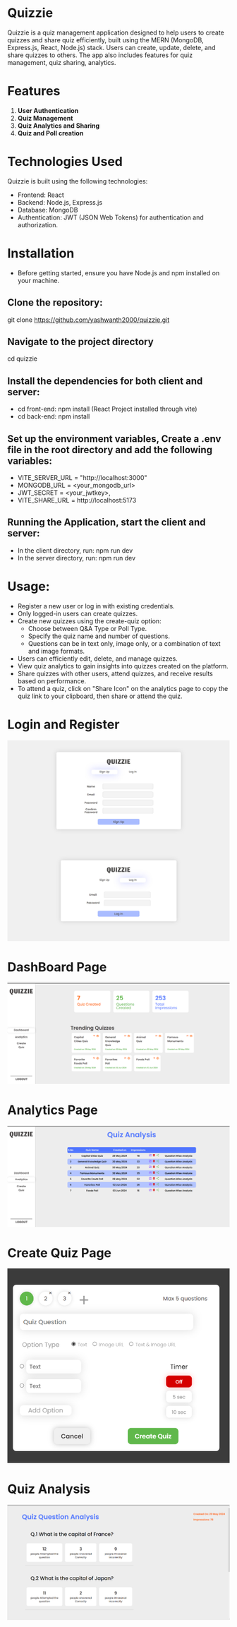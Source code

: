 # Quizzie

Quizzie is a quiz management application designed to help users to create quizzes and share quiz efficiently, built using the MERN (MongoDB, Express.js, React, Node.js) stack. 
Users can create, update, delete, and share quizzes to others. The app also includes features for quiz management, quiz sharing, analytics.

# Features
1. **User Authentication**
2. **Quiz Management**
3. **Quiz Analytics and Sharing**
4. **Quiz and Poll creation**

# Technologies Used
Quizzie is built using the following technologies:

- Frontend: React
- Backend: Node.js, Express.js
- Database: MongoDB
- Authentication: JWT (JSON Web Tokens) for authentication and authorization.


# Installation
- Before getting started, ensure you have Node.js and npm installed on your machine.
## Clone the repository:
git clone https://github.com/yashwanth2000/quizzie.git
## Navigate to the project directory
cd quizzie

## Install the dependencies for both client and server:
- cd front-end: npm install (React Project installed through vite)
- cd back-end: npm install

## Set up the environment variables, Create a .env file in the root directory and add the following variables:
- VITE_SERVER_URL = "http://localhost:3000"
- MONGODB_URL = <your_mongodb_url>
- JWT_SECRET = <your_jwtkey>,
- VITE_SHARE_URL = http://localhost:5173

## Running the Application, start the client and server:
- In the client directory, run: npm run dev
- In the server directory, run: npm run dev


# Usage:
- Register a new user or log in with existing credentials.
- Only logged-in users can create quizzes.
- Create new quizzes using the create-quiz option:
   - Choose between Q&A Type or Poll Type.
   - Specify the quiz name and number of questions.
   - Questions can be in text only, image only, or a combination of text and image formats.
- Users can efficiently edit, delete, and manage quizzes.
- View quiz analytics to gain insights into quizzes created on the platform.
- Share quizzes with other users, attend quizzes, and receive results based on performance.
- To attend a quiz, click on "Share Icon" on the analytics page to copy the quiz link to your clipboard, then share or attend the quiz.

# Login and Register
![Login and Register](img/auth.jpg)

# DashBoard Page
![DashBoard](img/dashboard.png)

# Analytics Page
![Analytics](img/analytics.png)

# Create Quiz Page
![Create Quiz](img/quiz-creation.png)

# Quiz Analysis
![Quiz Analysis](img/quiz-question-analytics.png)


